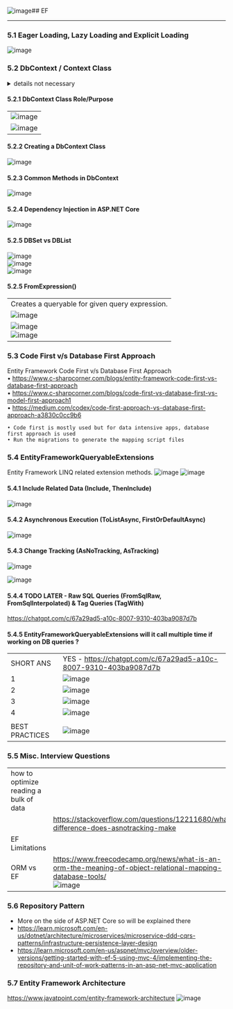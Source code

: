 ![image](https://github.com/user-attachments/assets/f116e3c4-92a4-4b26-8108-a4740b2a52af)## EF

----------------------------------------------------------
### 5.1 Eager Loading, Lazy Loading and Explicit Loading 
![image](https://github.com/user-attachments/assets/a989fae0-a98b-431f-98ec-25e24e3ae441)

### 5.2 DbContext / Context Class
<details>
	<summary>details not necessary </summary>
| | | 
| - | - |
| |  ![image](https://github.com/user-attachments/assets/0a9f29a3-f26f-4c5c-b2aa-d68c0550c25b) | 
| | ![image](ttps://github.com/user-attachments/assets/14954443-b19f-441b-a5fb-67668cffc107) | 
| Creating a DbContext Class | ![image](https://github.com/user-attachments/assets/ddbf0eef-c4b9-4277-8b12-76c190f1497b) |
| Common Methods in DbContext | ![image](https://github.com/user-attachments/assets/140bc609-949d-4436-8489-e775559601de)   |
| Dependency Injection in ASP.NET Core | ![image](https://github.com/user-attachments/assets/d5c1add5-e300-4aaf-9b4a-29d8522befaa) |
| DBSet vs DBList  | ![image](https://github.com/user-attachments/assets/32cc2178-6bd3-46b5-9577-483f9e604b3e) <br/> ![image](https://github.com/user-attachments/assets/cf5e3f73-e9ea-453f-b354-46e6655bfb64) <br/> ![image](https://github.com/user-attachments/assets/a5c4790a-b5a3-49f0-a5b4-85de6500e1e9) |
| | | 
| | |
| FromExpression() | Creates a queryable for given query expression.|
| | ![image](https://github.com/user-attachments/assets/e50d0902-074b-4f43-bbb7-8f4b4fd8aead) | 
| | ![image](https://github.com/user-attachments/assets/c69f2a19-0c65-4c52-ab81-803ef8145094) <br/> ![image](https://github.com/user-attachments/assets/c79367b7-b2b7-4b0b-89b2-a95a9bf1d588) | 
</details>

#### 5.2.1 DbContext Class Role/Purpose
| |
| - |
| ![image](https://github.com/user-attachments/assets/0a9f29a3-f26f-4c5c-b2aa-d68c0550c25b) |
| ![image](https://github.com/user-attachments/assets/0a9f29a3-f26f-4c5c-b2aa-d68c0550c25b) |

#### 5.2.2 Creating a DbContext Class
![image](https://github.com/user-attachments/assets/ddbf0eef-c4b9-4277-8b12-76c190f1497b)

#### 5.2.3 Common Methods in DbContext 
![image](https://github.com/user-attachments/assets/140bc609-949d-4436-8489-e775559601de)  

#### 5.2.4 Dependency Injection in ASP.NET Core
![image](https://github.com/user-attachments/assets/d5c1add5-e300-4aaf-9b4a-29d8522befaa)

#### 5.2.5 DBSet vs DBList  
![image](https://github.com/user-attachments/assets/32cc2178-6bd3-46b5-9577-483f9e604b3e) <br/> ![image](https://github.com/user-attachments/assets/cf5e3f73-e9ea-453f-b354-46e6655bfb64) <br/> ![image](https://github.com/user-attachments/assets/a5c4790a-b5a3-49f0-a5b4-85de6500e1e9)

#### 5.2.5 FromExpression() 
| |
| - |
| Creates a queryable for given query expression.|
| ![image](https://github.com/user-attachments/assets/e50d0902-074b-4f43-bbb7-8f4b4fd8aead) | 
| ![image](https://github.com/user-attachments/assets/c69f2a19-0c65-4c52-ab81-803ef8145094) <br/> ![image](https://github.com/user-attachments/assets/c79367b7-b2b7-4b0b-89b2-a95a9bf1d588) 

### 5.3 Code First v/s Database First Approach

Entity Framework Code First v/s Database First Approach                                               <br/>
	• https://www.c-sharpcorner.com/blogs/entity-framework-code-first-vs-database-first-approach  <br/>
	• https://www.c-sharpcorner.com/blogs/code-first-vs-database-first-vs-model-first-approach1   <br/>
	• https://medium.com/codex/code-first-approach-vs-database-first-approach-a3830c0cc9b6        <br/>
	
	• Code first is mostly used but for data intensive apps, database first approach is used 
	• Run the migrations to generate the mapping script files

### 5.4 EntityFrameworkQueryableExtensions 

Entity Framework LINQ related extension methods.
![image](https://github.com/user-attachments/assets/68eb06f1-f8dc-46be-a028-fe20c5e855ad)
![image](https://github.com/user-attachments/assets/777dd2a0-5c83-4df2-879a-1719f16b8e38)

#### 5.4.1 Include Related Data (Include, ThenInclude)
![image](https://github.com/user-attachments/assets/e1c72a21-4fcc-4bc4-a4a5-c6aedb5ec4e1)

#### 5.4.2 Asynchronous Execution (ToListAsync, FirstOrDefaultAsync)
![image](https://github.com/user-attachments/assets/c7afb1c2-ee40-4c0d-ba97-7861d11536ba)

#### 5.4.3 Change Tracking (AsNoTracking, AsTracking)
![image](https://github.com/user-attachments/assets/3cd4e48d-27c5-4c98-bc5d-d1946e583c27)

 ![image](https://github.com/user-attachments/assets/76756fc6-6362-41b9-8c1e-3c7a05f39d9b)

#### 5.4.4 TODO LATER - Raw SQL Queries (FromSqlRaw, FromSqlInterpolated)  &  Tag Queries (TagWith)
https://chatgpt.com/c/67a29ad5-a10c-8007-9310-403ba9087d7b

#### 5.4.5 EntityFrameworkQueryableExtensions will it call multiple time if working on DB queries ?
| | | 
| - | - |
| SHORT ANS |  YES - https://chatgpt.com/c/67a29ad5-a10c-8007-9310-403ba9087d7b | 
| 1 | ![image](https://github.com/user-attachments/assets/76766063-2e7b-4579-b2ce-fdc9daed79e0) |
| 2 | ![image](https://github.com/user-attachments/assets/b87dc8f6-3fd8-4d5b-bce8-35ea276aab1d) |
| 3 | ![image](https://github.com/user-attachments/assets/120ca454-e6e0-4f30-b8ef-7dd69ccb0af0) |
| 4 | ![image](https://github.com/user-attachments/assets/2a138d53-2120-4549-993e-58640893570b) |
| | | 
| BEST PRACTICES | ![image](https://github.com/user-attachments/assets/38a53bf0-9cff-452c-954b-cf86f8183fcf) |

### 5.5 Misc. Interview Questions
| | | 
| - | - |
| how to optimize reading a bulk of data | |
| | https://stackoverflow.com/questions/12211680/what-difference-does-asnotracking-make <br/>  | 
| EF Limitations | |
| ORM vs EF | https://www.freecodecamp.org/news/what-is-an-orm-the-meaning-of-object-relational-mapping-database-tools/ <br/> ![image](https://github.com/user-attachments/assets/5a33c03c-1a4c-427e-9ac7-f9b9a6a1f674) | 

### 5.6 Repository Pattern
* More on the side of ASP.NET Core so will be explained there
* https://learn.microsoft.com/en-us/dotnet/architecture/microservices/microservice-ddd-cqrs-patterns/infrastructure-persistence-layer-design
* https://learn.microsoft.com/en-us/aspnet/mvc/overview/older-versions/getting-started-with-ef-5-using-mvc-4/implementing-the-repository-and-unit-of-work-patterns-in-an-asp-net-mvc-application
  
### 5.7 Entity Framework Architecture

https://www.javatpoint.com/entity-framework-architecture
![image](https://github.com/user-attachments/assets/8001c34b-f847-4eff-ac1f-4c365a9f1d62)








 





